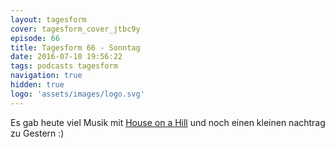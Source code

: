 ```yaml
---
layout: tagesform
cover: tagesform_cover_jtbc9y
episode: 66
title: Tagesform 66 - Sonntag
date: 2016-07-10 19:56:22
tags: podcasts tagesform 
navigation: true
hidden: true
logo: 'assets/images/logo.svg'
---
```


Es gab heute viel Musik mit [House on a Hill](http://houseonahill.de)
und noch einen kleinen nachtrag zu Gestern :)
